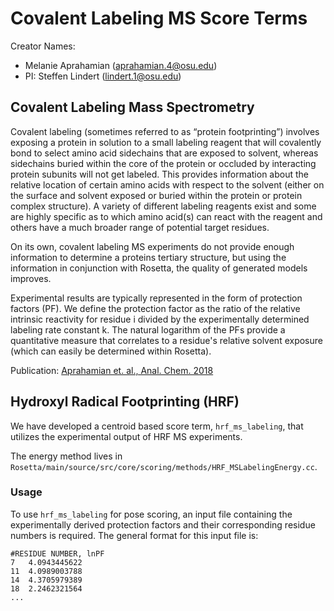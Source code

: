 # Covalent Labeling MS Score Terms

Creator Names:
* Melanie Aprahamian (aprahamian.4@osu.edu)
* PI: Steffen Lindert (lindert.1@osu.edu)

## Covalent Labeling Mass Spectrometry
Covalent labeling (sometimes referred to as “protein footprinting”) involves exposing a protein in solution to a small labeling reagent that will covalently bond to select amino acid sidechains that are exposed to solvent, whereas sidechains buried within the core of the protein or occluded by interacting protein subunits will not get labeled. This provides information about the relative location of certain amino acids with respect to the solvent (either on the surface and solvent exposed or buried within the protein or protein complex structure). A variety of different labeling reagents exist and some are highly specific as to which amino acid(s) can react with the reagent and others have a much broader range of potential target residues.

On its own, covalent labeling MS experiments do not provide enough information to determine a proteins tertiary structure, but using the information in conjunction with Rosetta, the quality of generated models improves.

Experimental results are typically represented in the form of protection factors (PF). We define the protection factor as the ratio of the relative intrinsic reactivity for residue i divided by the experimentally determined labeling rate constant k. The natural logarithm of the PFs provide a quantitative measure that correlates to a residue's relative solvent exposure (which can easily be determined within Rosetta).

Publication: [Aprahamian et. al., Anal. Chem. 2018](https://pubs.acs.org/doi/abs/10.1021/acs.analchem.8b01624)

## Hydroxyl Radical Footprinting (HRF)
We have developed a centroid based score term, `hrf_ms_labeling`, that utilizes the experimental output of HRF MS experiments.

The energy method lives in `Rosetta/main/source/src/core/scoring/methods/HRF_MSLabelingEnergy.cc`.

### Usage
To use `hrf_ms_labeling` for pose scoring, an input file containing the experimentally derived protection factors and their corresponding residue numbers is required. The general format for this input file is:

```
#RESIDUE NUMBER, lnPF
7	4.0943445622
11	4.0989003788
14	4.3705979389
18	2.2462321564
...
```
 